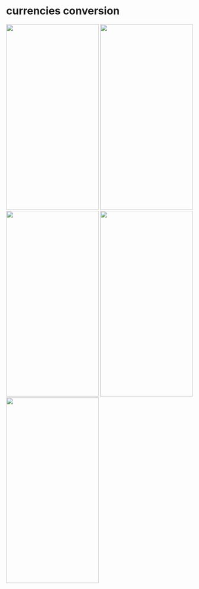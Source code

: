 # currencies conversion



<img src = "https://user-images.githubusercontent.com/113701720/207845794-f14be896-5943-41f8-9393-0a947839b087.png" height = 500 width = 250>
<img src = "https://user-images.githubusercontent.com/113701720/207845796-90a5471f-1130-4b13-abcf-6d22cb03e1e4.png" height = 500 width = 250>
<img src = "https://user-images.githubusercontent.com/113701720/207845804-cf48ca27-9b1e-4454-b1d7-d7701a75ec5a.png" height = 500 width = 250>
<img src = "https://user-images.githubusercontent.com/113701720/207845800-8790dcc8-23bd-4eeb-9bf4-8da64d170cdd.png" height = 500 width = 250>
<img src = "https://user-images.githubusercontent.com/113701720/207845786-f0619848-8be3-4da2-b770-cf15ccf8e71b.png" height = 500 width = 250>
